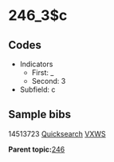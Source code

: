 # 246\_3$c

## Codes

-   Indicators
    -   First: \_
    -   Second: 3
-   Subfield: c

## Sample bibs

14513723 [Quicksearch](https://search.library.yale.edu/catalog/14513723) [VXWS](http://prodorbis.library.yale.edu:7014/vxws/GetHoldingsService?bibId=14513723)

**Parent topic:**[246](../../tags/246/246.md)

